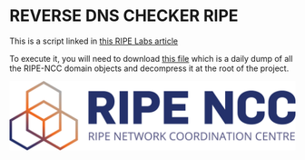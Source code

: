 # REVERSE DNS CHECKER RIPE

This is a script linked in [this RIPE Labs article](https://labs.ripe.net)

To execute it, you will need to download [this file](https://ftp.ripe.net/ripe/dbase/split/ripe.db.domain.gz) which is a
daily dump of all the RIPE-NCC domain objects and decompress it at the root of the project.

![](static/RIPE_NCC_Logo2015.png)

